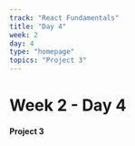 ```yaml
---
track: "React Fundamentals"
title: "Day 4"
week: 2
day: 4
type: "homepage"
topics: "Project 3"
---
```



# Week 2 - Day 4

#### Project 3
